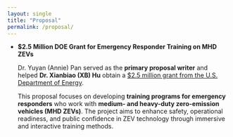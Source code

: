 ```yaml
---
layout: single
title: "Proposal"
permalink: /proposal/
---
```


- **$2.5 Million DOE Grant for Emergency Responder Training on MHD ZEVs**

  Dr. Yuyan (Annie) Pan served as the **primary proposal writer** and helped **Dr. Xianbiao (XB) Hu** obtain a 
  [$2.5 million grant from the U.S. Department of Energy](https://www.energy.gov/eere/vehicles/funding-selections-fiscal-year-2024-technology-integration-funding-program).

  This proposal focuses on developing **training programs for emergency responders** who work with **medium- and heavy-duty zero-emission vehicles (MHD ZEVs)**. The project aims to enhance safety, operational readiness, and public confidence in ZEV technology through immersive and interactive training methods.
